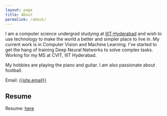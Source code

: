 ```yaml
---
layout: page
title: About
permalink: /about/
---
```

<p>
I am a computer science undergrad studying at <a href="https://iiit.ac.in" target ="_blank">IIIT-Hyderabad</a> and wish to use technology to make the world a better and simpler place to live in. My current work is in Computer Vision and Machine Learning. I've started to get the hang of training Deep Neural Networks to solve complex tasks.
Working for my MS at CVIT, IIIT Hyderabad.

My hobbies are playing the piano and guitar. I am also passionate about football.
</p>

Email: <a href="mailto:{{site.email}}?Subject=From Blog Site:">{{site.email}}</a>

## Resume

Resume: <a href="https://researchweb.iiit.ac.in/~siddhartha.gairola/Resume.pdf"> here </a>
